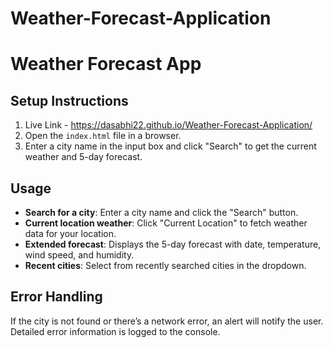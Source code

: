 # Weather-Forecast-Application

# Weather Forecast App

## Setup Instructions

1. Live Link - https://dasabhi22.github.io/Weather-Forecast-Application/
2. Open the `index.html` file in a browser.
3. Enter a city name in the input box and click "Search" to get the current weather and 5-day forecast.

## Usage

- **Search for a city**: Enter a city name and click the "Search" button.
- **Current location weather**: Click "Current Location" to fetch weather data for your location.
- **Extended forecast**: Displays the 5-day forecast with date, temperature, wind speed, and humidity.
- **Recent cities**: Select from recently searched cities in the dropdown.

## Error Handling

If the city is not found or there’s a network error, an alert will notify the user. Detailed error information is logged to the console.
